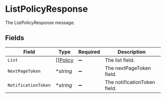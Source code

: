 # ListPolicyResponse

The ListPolicyResponse message.


## Fields

| Field                                     | Type                                      | Required                                  | Description                               |
| ----------------------------------------- | ----------------------------------------- | ----------------------------------------- | ----------------------------------------- |
| `List`                                    | [][Policy](../../models/shared/policy.md) | :heavy_minus_sign:                        | The list field.                           |
| `NextPageToken`                           | **string*                                 | :heavy_minus_sign:                        | The nextPageToken field.                  |
| `NotificationToken`                       | **string*                                 | :heavy_minus_sign:                        | The notificationToken field.              |